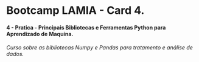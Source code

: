 # Bootcamp LAMIA - Card 4.
#### 4 - Pratica - Principais Bibliotecas e Ferramentas Python para Aprendizado de Maquina.
###### Curso sobre as bibliotecas Numpy e Pandas para tratamento e análise de dados.
